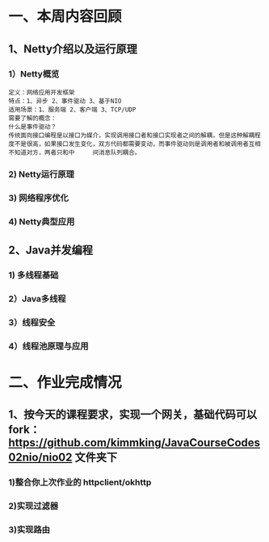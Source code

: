 # 一、本周内容回顾  
## 1、Netty介绍以及运行原理
### 1）Netty概览
    定义：网络应用开发框架  
    特点：1、异步 2、事件驱动 3、基于NIO
    适用场景：1、服务端 2、客户端 3、TCP/UDP
    需要了解的概念：
    什么是事件驱动？
    传统面向接口编程是以接口为媒介，实现调用接口者和接口实现者之间的解耦，但是这种解耦程度不是很高，如果接口发生变化，双方代码都需要变动，而事件驱动则是调用者和被调用者互相不知道对方，两者只和中     间消息队列耦合。
    
### 2) Netty运行原理
### 3) 网络程序优化
### 4) Netty典型应用

## 2、Java并发编程
### 1) 多线程基础
### 2）Java多线程
### 3）线程安全
### 4）线程池原理与应用


# 二、作业完成情况  

## 1、按今天的课程要求，实现一个网关，基础代码可以 fork：https://github.com/kimmking/JavaCourseCodes02nio/nio02 文件夹下  

### 1)整合你上次作业的 httpclient/okhttp  
### 2)实现过滤器  
### 3)实现路由  
